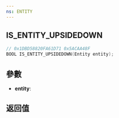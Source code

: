 ```yaml
---
ns: ENTITY
---
```

## IS_ENTITY_UPSIDEDOWN

```c
// 0x1DBD58820FA61D71 0x5ACAA48F
BOOL IS_ENTITY_UPSIDEDOWN(Entity entity);
```


## 參數
* **entity**: 

## 返回值
